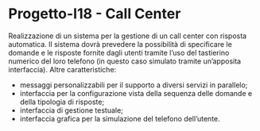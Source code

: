 # Progetto-I18 - Call Center
Realizzazione di un sistema per la gestione di un call center con risposta automatica. Il sistema dovrà prevedere la possibilità di specificare le domande e le risposte fornite dagli utenti tramite l’uso del tastierino numerico del loro telefono (in questo caso simulato tramite un’apposita interfaccia). Altre caratteristiche:
- messaggi personalizzabili per il supporto a diversi servizi in parallelo;
- interfaccia per la configurazione vista della sequenza delle domande e della tipologia di risposte;
- interfaccia di gestione testuale;
- interfaccia grafica per la simulazione del telefono dell’utente.
